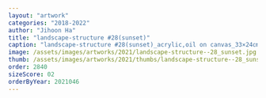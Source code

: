 ```yaml
---
layout: "artwork"
categories: "2018-2022"
author: "Jihoon Ha"
title: "landscape-structure #28(sunset)"
caption: "landscape-structure #28(sunset)_acrylic,oil on canvas_33×24㎝_2021"
image: /assets/images/artworks/2021/landscape-structure--28_sunset.jpg
thumb: /assets/images/artworks/2021/thumbs/landscape-structure--28_sunset.jpg
order: 2840
sizeScore: 02
orderByYear: 2021046
---
```


